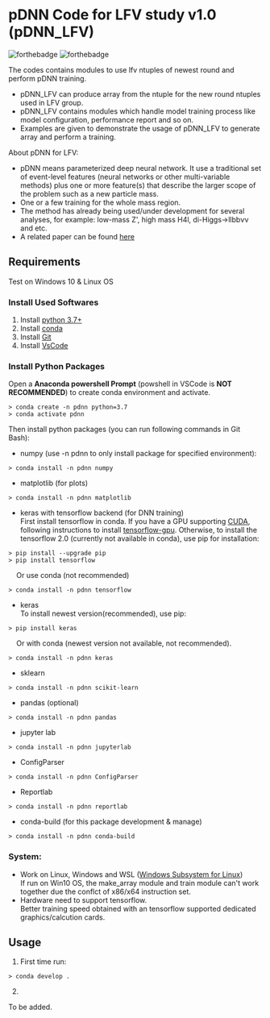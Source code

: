 # pDNN Code for LFV study v1.0 (pDNN_LFV)

![forthebadge](https://img.shields.io/badge/pdnn__lfv-v1.0-blue)
![forthebadge](https://img.shields.io/badge/status-developing-yellow)


The codes contains modules to use lfv ntuples of newest round and perform pDNN training.

* pDNN_LFV can produce array from the ntuple for the new round ntuples used in LFV group.
* pDNN_LFV contains modules which handle model training process like model configuration, performance report and so on.
* Examples are given to demonstrate the usage of pDNN_LFV to generate array and perform a training.

About pDNN for LFV:

* pDNN means parameterized deep neural network. It use a traditional set of event-level features (neural networks or other multi-variable methods) plus one or more feature(s) that describe the larger scope of the problem such as a new particle mass.
* One or a few training for the whole mass region.
* The method has already being used/under development for several analyses, for example: low-mass Z', high mass H4l, di-Higgs->llbb&nu;&nu; and etc.
* A related paper can be found [here](https://arxiv.org/pdf/1601.07913.pdf)

## Requirements
Test on Windows 10 & Linux OS

### Install Used Softwares
1. Install [python 3.7+](https://www.python.org/downloads/windows/)
2. Install [conda](https://docs.conda.io/projects/conda/en/latest/user-guide/install/windows.html)
3. Install [Git](https://git-scm.com/downloads)
4. Install [VsCode](https://code.visualstudio.com/docs/setup/windows)

### Install Python Packages
Open a **Anaconda powershell Prompt** (powshell in VSCode is **NOT RECOMMENDED**) to create conda environment and activate.
```shell
> conda create -n pdnn python=3.7
> conda activate pdnn
```
Then install python packages (you can run following commands in Git Bash):  
* numpy (use -n pdnn to only install package for specified environment):
```shell
> conda install -n pdnn numpy
```
* matplotlib (for plots)
```shell
> conda install -n pdnn matplotlib
```
* keras with tensorflow backend (for DNN training)  
First install tensorflow in conda. If you have a GPU supporting [CUDA](https://developer.nvidia.com/cuda-zone), following instructions to install [tensorflow-gpu](https://www.tensorflow.org/install/gpu). Otherwise, to install the tensorflow 2.0 (currently not available in conda), use pip for installation:
```shell
> pip install --upgrade pip
> pip install tensorflow
```
&nbsp; &nbsp; Or use conda (not recommended)
```shell
> conda install -n pdnn tensorflow
```
* keras  
To install newest version(recommended), use pip:
```shell
> pip install keras
```
&nbsp; &nbsp; Or with conda (newest version not available, not recommended).
```shell
> conda install -n pdnn keras
```
* sklearn
```shell
> conda install -n pdnn scikit-learn
```
* pandas (optional)
```shell
> conda install -n pdnn pandas
```
* jupyter lab
```shell
> conda install -n pdnn jupyterlab
```
* ConfigParser
```shell
> conda install -n pdnn ConfigParser
```
* Reportlab
```shell
> conda install -n pdnn reportlab
```
* conda-build (for this package development & manage)
```shell
> conda install -n pdnn conda-build
```
    
### System:
* Work on Linux, Windows and WSL ([Windows Subsystem for Linux](https://docs.microsoft.com/en-us/windows/wsl/install-win10))  
If run on Win10 OS, the make_array module and train module can't work together due the conflct of x86/x64 instruction set.
* Hardware need to support tensorflow.  
Better training speed obtained with an tensorflow supported dedicated graphics/calcution cards.

## Usage
1. First time run:
```shell
> conda develop .
```
2. 
To be added.

